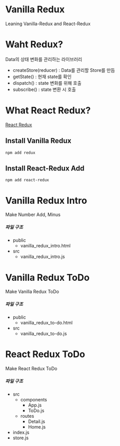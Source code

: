 # Vanilla Redux

Leaning Vanilla-Redux and React-Redux

# Waht Redux?

Data의 상태 변화를 관리하는 라이브러리

- createStore(reducer) : Data를 관리할 Store를 만듬
- getState() : 현재 state를 확인
- dispatch() : state 변화를 위해 호출
- subscribe() : state 변환 시 호출

# What React Redux?

[React Redux](https://velopert.com/1266)

## Install Vanilla Redux

```
npm add redux
```

## Install React-Redux Add

```
npm add react-redux
```

# Vanilla Redux Intro

Make Number Add, Minus

##### 파일 구조

- public
  - vanilla_redux_intro.html
- src
  - vanilla_redux_intro.js

# Vanilla Redux ToDo

Make Vanilla Redux ToDo

##### 파일 구조

- public
  - vanilla_redux_to-do.html
- src
  - vanilla_redux_to-do.js

# React Redux ToDo

Make React Redux ToDo

##### 파일 구조

- src
  - components
    - App.js
    - ToDo.js
  - routes
    - Detail.js
    - Home.js
- index.js
- store.js
